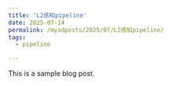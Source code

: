```yaml
---
title: 'L2感知pipeline'
date: 2025-07-14
permalink: /myadposts/2025/07/L2感知pipeline/
tags:
  - pipeline

---
```


This is a sample blog post. 

